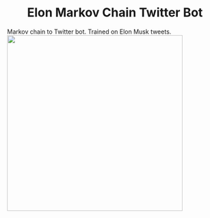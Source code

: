 <h1 align="center"> Elon Markov Chain Twitter Bot </h1> 
Markov chain to Twitter bot. Trained on Elon Musk tweets.

<img align="left" width="410" height="410" src="images/twitter.png"/>
